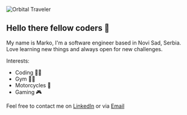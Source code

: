 ![Orbital Traveler](https://i.imgur.com/wbsc25F.png)
<h2>Hello there fellow coders 👋</h2>
My name is Marko, I'm a software engineer based in Novi Sad, Serbia.
<br>Love learning new things and always open for new challenges.

Interests:<ul><li>Coding 👨‍💻</li><li>Gym 🤸‍♀️</li><li>Motorcycles 🛵</li><li>Gaming 🎮</li>
</ul>Feel free to contact me on <a href="https://www.linkedin.com/in/marko-jevic/">LinkedIn</a> or via <a href="mailto:marko.jevic03@gmail.com">Email</a>
